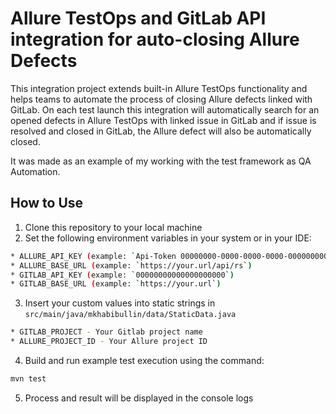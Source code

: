 # Allure TestOps and GitLab API integration for auto-closing Allure Defects

This integration project extends built-in Allure TestOps functionality and helps teams to automate the process of closing 
Allure defects linked with GitLab. On each test launch this integration will automatically search for an opened 
defects in Allure TestOps with linked issue in GitLab and if issue is resolved and closed in GitLab, the 
Allure defect will also be automatically closed.

It was made as an example of my working with the test framework as QA Automation. 

## How to Use

1. Clone this repository to your local machine
2. Set the following environment variables in your system or in your IDE:

```bash
* ALLURE_API_KEY (example: `Api-Token 00000000-0000-0000-0000-000000000000`)
* ALLURE_BASE_URL (example: `https://your.url/api/rs`)
* GITLAB_API_KEY (example: `00000000000000000000`)
* GITLAB_BASE_URL (example: `https://your.url`)
```
3. Insert your custom values into static strings in `src/main/java/mkhabibullin/data/StaticData.java`
```bash
* GITLAB_PROJECT - Your Gitlab project name
* ALLURE_PROJECT_ID - Your Allure project ID
```
4. Build and run example test execution using the command:
```bash
mvn test
```
5. Process and result will be displayed in the console logs


